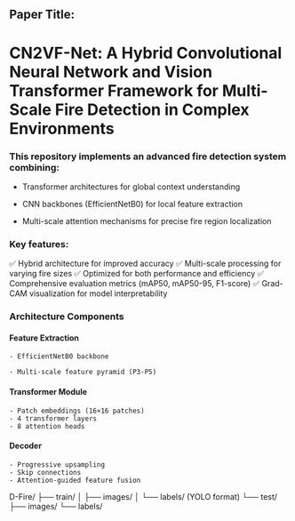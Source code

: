 ## Paper Title: 
# CN2VF-Net: A Hybrid Convolutional Neural Network and Vision Transformer Framework for Multi-Scale Fire Detection in Complex Environments
### This repository implements an advanced fire detection system combining:

- Transformer architectures for global context understanding

- CNN backbones (EfficientNetB0) for local feature extraction

- Multi-scale attention mechanisms for precise fire region localization
### Key features:
✅ Hybrid architecture for improved accuracy
✅ Multi-scale processing for varying fire sizes
✅ Optimized for both performance and efficiency
✅ Comprehensive evaluation metrics (mAP50, mAP50-95, F1-score)
✅ Grad-CAM visualization for model interpretability

### Architecture Components
#### Feature Extraction
    - EfficientNetB0 backbone

    - Multi-scale feature pyramid (P3-P5)

#### Transformer Module
    - Patch embeddings (16×16 patches)
    - 4 transformer layers
    - 8 attention heads

#### Decoder
    - Progressive upsampling
    - Skip connections
    - Attention-guided feature fusion

D-Fire/
├── train/
│   ├── images/
│   └── labels/ (YOLO format)
└── test/
    ├── images/
    └── labels/
